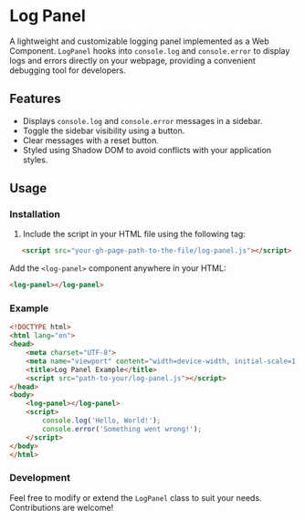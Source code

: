 
# Log Panel

A lightweight and customizable logging panel implemented as a Web Component. `LogPanel` hooks into `console.log` and `console.error` to display logs and errors directly on your webpage, providing a convenient debugging tool for developers.

## Features

- Displays `console.log` and `console.error` messages in a sidebar.
- Toggle the sidebar visibility using a button.
- Clear messages with a reset button.
- Styled using Shadow DOM to avoid conflicts with your application styles.

## Usage

### Installation

1. Include the script in your HTML file using the following tag:

```html
   <script src="your-gh-page-path-to-the-file/log-panel.js"></script>
   ```
   
Add the `<log-panel>` component anywhere in your HTML:
```html
<log-panel></log-panel>
```
### Example

```html
<!DOCTYPE html>
<html lang="en">
<head>
    <meta charset="UTF-8">
    <meta name="viewport" content="width=device-width, initial-scale=1.0">
    <title>Log Panel Example</title>
    <script src="path-to-your/log-panel.js"></script>
</head>
<body>
    <log-panel></log-panel>
    <script>
        console.log('Hello, World!');
        console.error('Something went wrong!');
    </script>
</body>
</html>
```

### Development
Feel free to modify or extend the `LogPanel` class to suit your needs. Contributions are welcome!